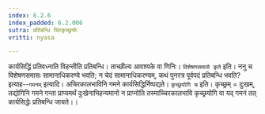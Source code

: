 ```yaml
---
index: 6.2.6
index_padded: 6.2.006
sutra: प्रतिबन्धि चिरकृच्छ्रयोः
vritti: nyasa

---
```

कार्यसिद्धिं प्रतिवध्नाति विहन्तीति प्रतिबन्धि। ताच्छील्य आवश्यके वा णिनिः। `विशेषणसमासे कृते` इति। ननु च विशेषणसमासः सामानाधिकरण्ये भवति; न चेदं सामानाधिकरण्यम्, कथं पुनरत्र पूर्वपदं प्रतिबन्धि भवति? इत्याह--`गमनम्` इत्यादि। अचिरकालभाविनि गमने कार्यसिद्धिर्निष्पद्यते। `कृच्छ्रयोगि च` इति। कृच्छ्रम् = दुःखम्, तद्योगिनि गमने गन्ता प्राप्यमर्थं दुःखेनाभिहन्यमानो न प्राप्नोति तस्माच्चिरकालभावि कृच्छ्रयोगि वा यद् गमनं तत् कार्यसिद्धेः प्रतिबन्धि जायते।।